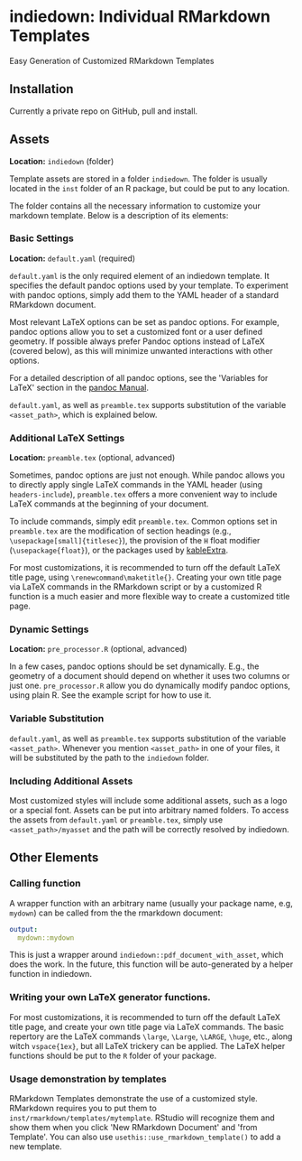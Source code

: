 # indiedown: Individual RMarkdown Templates

Easy Generation of Customized RMarkdown Templates

## Installation

Currently a private repo on GitHub, pull and install.

## Assets

**Location:** `indiedown` (folder)

Template assets are stored in a folder `indiedown`. The folder is usually located in the `inst` folder of an R package, but could be put to any location.

The folder contains all the necessary information to customize your markdown template. Below is a description of its elements:

### Basic Settings

**Location:** `default.yaml` (required)

`default.yaml` is the only required element of an indiedown template.
It specifies the default pandoc options used by your template.
To experiment with pandoc options, simply add them to the YAML header of a standard RMarkdown document.

Most relevant LaTeX options can be set as pandoc options. For example, pandoc options allow you to set a customized font or a user defined geometry. If possible always prefer Pandoc options instead of LaTeX (covered below), as this will minimize unwanted interactions with other options.

For a detailed description of all pandoc options, see the 'Variables for LaTeX' section in the [pandoc Manual](https://pandoc.org/MANUAL.html#).

`default.yaml`, as well as `preamble.tex` supports substitution of the variable `<asset_path>`, which is explained below.


### Additional LaTeX Settings 

**Location:** `preamble.tex` (optional, advanced)

Sometimes, pandoc options are just not enough. While pandoc allows you to directly apply single LaTeX commands in the YAML header (using `headers-include`), `preamble.tex` offers a more convenient way to include LaTeX commands at the beginning of your document.

To include commands, simply edit `preamble.tex`.
Common options set in `preamble.tex` are the modification of section headings (e.g., `\usepackage[small]{titlesec}`), the provision of the `H` float modifier
(`\usepackage{float}`), or the packages used by [kableExtra](https://CRAN.R-project.org/package=kableExtra).

For most customizations, it is recommended to turn off the default LaTeX title page, using
`\renewcommand\maketitle{}`. Creating your own title page via LaTeX commands in the RMarkdown script or by a customized R function is a much easier and more flexible way to create a customized title page.


### Dynamic Settings 

**Location:** `pre_processor.R` (optional, advanced)

In a few cases, pandoc options should be set dynamically.
E.g., the geometry of a document should depend on whether it uses two columns or just one.
`pre_processor.R` allow you do dynamically modify pandoc options, using plain R.
See the example script for how to use it.


### Variable Substitution

`default.yaml`, as well as `preamble.tex` supports substitution of the variable `<asset_path>`.
Whenever you mention `<asset_path>` in one of your files, it will be substituted by the path to the `indiedown` folder.


### Including Additional Assets

Most customized styles will include some additional assets, such as a logo or a special font. Assets can be put into arbitrary named folders. To access the assets from `default.yaml` or `preamble.tex`, simply use `<asset_path>/myasset` and the path will be correctly resolved by indiedown.


## Other Elements

### Calling function

A wrapper function with an arbitrary name (usually your package name, e.g, `mydown`) can be called from the the rmarkdown document:

```yaml
output:
  mydown::mydown
```
This is just a wrapper around `indiedown::pdf_document_with_asset`, which does the work.
In the future, this function will be auto-generated by a helper function in indiedown.


### Writing your own LaTeX generator functions.

For most customizations, it is recommended to turn off the default LaTeX title page, and create your own title page via LaTeX commands. The basic repertory are the LaTeX commands `\large`, `\Large`, `\LARGE`, `\huge`, etc., along witch `vspace{1ex}`, but all LaTeX trickery can be applied. The LaTeX helper functions should be put to the `R` folder of your package.


### Usage demonstration by templates

RMarkdown Templates demonstrate the use of a customized style. RMarkdown requires you to put them to `inst/rmarkdown/templates/mytemplate`.
RStudio will recognize them and show them when you click 'New RMarkdown Document' and 'from Template'.
You can also use `usethis::use_rmarkdown_template()` to add a new template.


